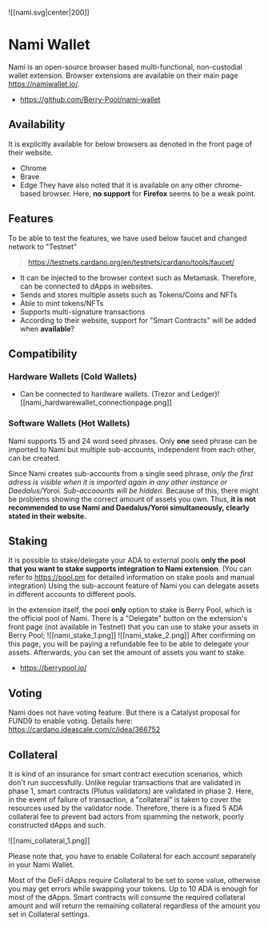 ![[nami.svg|center|200]]
# Nami Wallet
Nami is an open-source browser based multi-functional, non-custodial wallet extension.
Browser extensions are available on their main page https://namiwallet.io/.
* https://github.com/Berry-Pool/nami-wallet
## Availability
It is explicitly available for below browsers as denoted in the front page of their website.
* Chrome
* Brave
* Edge
They have also noted that it is available on any other chrome-based browser.
Here, **no support** for **Firefox** seems to be a weak point.
## Features
To be able to test the features, we have used below faucet and changed network to "Testnet"
> https://testnets.cardano.org/en/testnets/cardano/tools/faucet/
* It can be injected to the browser context such as Metamask. Therefore, can be connected to dApps in websites. 
* Sends and stores multiple assets such as Tokens/Coins and NFTs
* Able to mint tokens/NFTs
* Supports multi-signature transactions
* According to their website, support for "Smart Contracts" will be added when **available**? 
## Compatibility
### Hardware Wallets (Cold Wallets)
* Can be connected to hardware wallets. (Trezor and Ledger)![[nami_hardwarewallet_connectionpage.png]]
### Software Wallets (Hot Wallets)
Nami supports 15 and 24 word seed phrases. Only **one** seed phrase can be imported to Nami but multiple sub-accounts, independent from each other, can be created.

Since Nami creates sub-accounts from a single seed phrase, *only the first adress is visible when it is imported again in any other instance or Daedalus/Yoroi. Sub-accoounts will be hidden.* Because of this, there might be problems showing the correct amount of assets you own. Thus, **it is not recommended to use Nami and Daedalus/Yoroi simultaneously, clearly stated in their website.**
## Staking
It is possible to stake/delegate your ADA to external pools **only the pool that you want to stake supports integration to Nami extension**. (You can refer to https://pool.pm for detailed information on stake pools and manual integration)
Using the sub-account feature of Nami you can delegate assets in different accounts to different pools.

In the extension itself, the pool **only** option to stake is Berry Pool, which is the official pool of Nami.
There is a "Delegate" button on the extension's front page (not available in Testnet) that you can use to stake your assets in Berry Pool;
![[nami_stake_1.png]]
![[nami_stake_2.png]]
After confirming on this page, you will be paying a refundable fee to be able to delegate your assets. Afterwards, you can set the amount of assets you want to stake. 
* https://berrypool.io/

## Voting 
Nami does not have voting feature. But there is a Catalyst proposal for FUND9 to enable voting. Details here: https://cardano.ideascale.com/c/idea/366752

## Collateral

It is kind of an insurance for smart contract execution scenarios, which don't run successfully. Unlike regular transactions that are validated in phase 1, smart contracts (Plutus validators) are validated in phase 2. Here, in the event of  failure of transaction, a "collateral" is taken to cover the resources used by the validator node.
Therefore, there is a fixed 5 ADA collateral fee to prevent bad actors from spamming the network,  poorly constructed dApps and such.

![[nami_collateral_1.png]]

Please note that, you have to enable Collateral for each account separately in your Nami Wallet.

Most of the DeFi dApps require Collateral to be set to some value, otherwise you may get errors while swapping your tokens. Up to 10 ADA is enough for most of the dApps. Smart contracts will consume the required collateral amount and will return the remaining collateral regardless of the amount you set in Collateral settings.